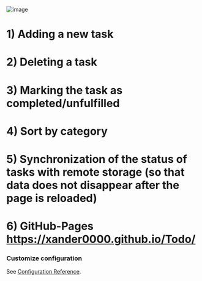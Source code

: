 ![image](https://user-images.githubusercontent.com/90094155/165070639-ce55c7df-b9f1-4107-9c16-e4ece426f4f5.png)

# 1) Adding a new task
# 2) Deleting a task
# 3) Marking the task as completed/unfulfilled
# 4) Sort by category
# 5) Synchronization of the status of tasks with remote storage (so that data does not disappear after the page is reloaded)
# 6) GitHub-Pages https://xander0000.github.io/Todo/

### Customize configuration
See [Configuration Reference](https://cli.vuejs.org/config/).
